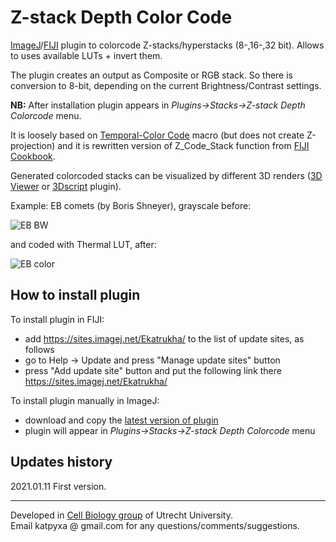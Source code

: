 # Z-stack Depth Color Code

[ImageJ](https://imagej.nih.gov/ij/)/[FIJI](http://fiji.sc/) plugin to colorcode Z-stacks/hyperstacks (8-,16-,32 bit). Allows to uses available LUTs + invert them. 

The plugin creates an output as Composite or RGB stack. So there is conversion to 8-bit, depending on the current Brightness/Contrast settings.

**NB:** After installation plugin appears in *Plugins->Stacks->Z-stack Depth Colorcode* menu.

It is loosely based on [Temporal-Color Code](https://imagej.net/Temporal-Color_Code) macro (but does not create Z-projection) and it is rewritten version of Z_Code_Stack function from [FIJI Cookbook](https://github.com/fiji/cookbook).

Generated colorcoded stacks can be visualized by different 3D renders ([3D Viewer](https://imagej.nih.gov/ij/plugins/3d-viewer/) or [3Dscript](https://bene51.github.io/3Dscript/) plugin).

Example: EB comets (by Boris Shneyer), grayscale before: 


![EB BW](http://katpyxa.info/software/ZstackDepthColorCode/EB_colored_BW.gif "EB stack BW")


and coded with Thermal LUT, after:


![EB color](http://katpyxa.info/software/ZstackDepthColorCode/EB_colored_thermal.gif "EB stack color")



## How to install plugin

To install plugin in FIJI:

* add https://sites.imagej.net/Ekatrukha/ to the list of update sites, as follows
* go to Help -> Update and press "Manage update sites" button
* press "Add update site" button and put the following link there https://sites.imagej.net/Ekatrukha/

To install plugin manually in ImageJ:

* download and copy the [latest version of plugin](https://github.com/ekatrukha/ZstackDepthColorCode/blob/main/target/ZstackDepthColorCode_-0.0.1.jar?raw=true) 
* plugin will appear in _Plugins->Stacks->Z-stack Depth Colorcode_ menu

## Updates history

2021.01.11 First version.

---
Developed in [Cell Biology group](http://cellbiology.science.uu.nl/) of Utrecht University.  
Email katpyxa @ gmail.com for any questions/comments/suggestions.
